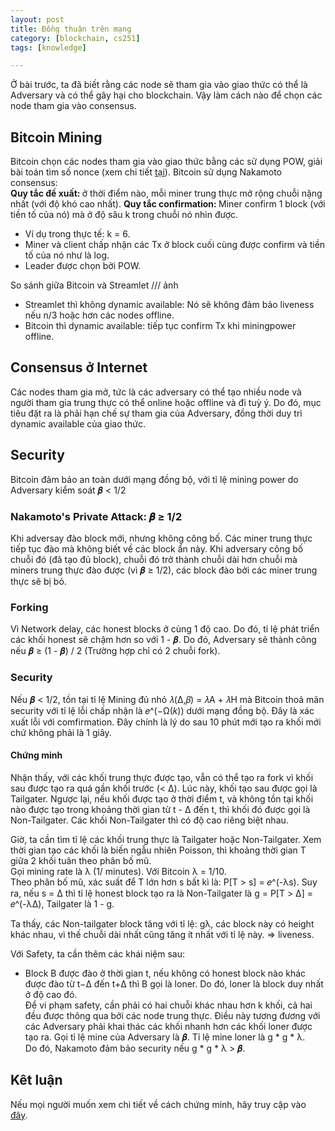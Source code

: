 ```yaml
---
layout: post
title: Đồng thuận trên mạng
category: [blockchain, cs251]
tags: [knowledge]

---
```

Ở bài trước, ta đã biết rằng các node sẽ tham gia vào giao thức có thể là Adversary và có thể gây hại cho blockchain. Vậy làm cách nào để chọn các node tham gia vào consensus.

## Bitcoin Mining
Bitcoin chọn các nodes tham gia vào giao thức bằng các sử dụng POW, giải bài toán tìm số nonce (xem chi tiết [tại](http://127.0.0.1:4000/blog/2023/07/20/cau-tao-block-va-pow)). 
Bitcoin sử dụng Nakamoto consensus: <br> 
<strong> Quy tắc đề xuất: </strong> ở thời điểm nào, mỗi miner trung thực mở rộng chuỗi nặng nhất (với độ khó cao nhất).
<strong> Quy tắc confirmation: </strong> Miner confirm 1 block (với tiền tố của nó) mà ở độ sâu k trong chuỗi nó nhìn được.
- Ví dụ trong thực tế: k = 6.
- Miner và client chấp nhận các Tx ở block cuối cùng được confirm và tiền tố của nó như là log. 
- Leader được chọn bởi POW.

So sánh giữa Bitcoin và Streamlet /// ảnh <br>
- Streamlet thì không dynamic available: Nó sẽ không đảm bảo liveness nếu n/3 hoặc hơn các nodes offline.
- Bitcoin thì dynamic available: tiếp tục confirm Tx khi miningpower offline. <br>

## Consensus ở Internet
Các nodes tham gia mở, tức là các adversary có thể tạo nhiều node và người tham gia trung thực có thể online hoặc offline và đi tuỳ ý. Do đó, mục tiêu đặt ra là phải hạn chế sự tham gia của Adversary, đồng thời duy trì dynamic available của giao thức.

## Security
Bitcoin đảm bảo an toàn dưới mạng đồng bộ, với tỉ lệ mining power do Adversary kiểm soát 𝜷 < 1/2

### Nakamoto's Private Attack: 𝜷 ≥ 1/2
Khi adversay đào block mới, nhưng không công bố. Các miner trung thực tiếp tục đào mà không biết về các block ẩn này. Khi adversary công bố chuỗi đó (đã tạo đủ block), chuỗi đó trở thành chuỗi dài hơn chuỗi mà miners trung thực đào được (vì 𝜷 ≥ 1/2), các block đào bởi các miner trung thực sẽ bị bỏ.
### Forking
Vì Network delay, các honest blocks ở cùng 1 độ cao. Do đó, tỉ lệ phát triển các khối honest sẽ chậm hơn so với 1 - 𝜷. Do đó, Adversary sẽ thành công nếu 𝜷 ≥ (1 - 𝜷) / 2 (Trường hợp chỉ có 2 chuỗi fork).
### Security
Nếu 𝜷 < 1/2, tồn tại tỉ lệ Mining đủ nhỏ 𝜆(Δ,𝛽) = 𝜆A + 𝜆H mà Bitcoin thoả mãn security với tỉ lệ lỗi chấp nhận là 𝑒^(−Ω(𝑘)) dưới mạng đồng bộ. Đây là xác xuất lỗi với comfirmation. Đây chính là lý do sau 10 phút mới tạo ra khối mới chứ không phải là 1 giây.

#### Chứng minh
Nhận thấy, với các khối trung thực được tạo, vẫn có thể tạo ra fork vì khối sau được tạo ra quá gần khối trước (< Δ). Lúc này, khối tạo sau được gọi là Tailgater. Ngược lại, nếu khối được tạo ở thời điểm t, và không tồn tại khối nào được tạo trong khoảng thời gian từ t - Δ đến t, thì khối đó được gọi là Non-Tailgater. Các khối Non-Tailgater thì có độ cao riêng biệt nhau. 

Giờ, ta cần tìm tỉ lệ các khối trung thực là Tailgater hoặc Non-Tailgater. Xem thời gian tạo các khối là biến ngẫu nhiên Poisson, thì khoảng thời gian T giữa 2 khối tuân theo phân bố mũ. <br> 
Gọi mining rate là λ (1/ minutes). Với Bitcoin λ = 1/10.<br>
Theo phân bố mũ, xác suất để T lớn hơn s bất kì là: P[T > s] = 𝑒^(-λs). Suy ra, nếu s = Δ thì tỉ lệ honest block tạo ra là Non-Tailgater là g = P[T > Δ] =  𝑒^(-λΔ), Tailgater là 1 - g.

Ta thấy, các Non-tailgater block tăng với tỉ lệ: gλ, các block này có height khác nhau, vì thế chuỗi dài nhất cũng tăng ít nhất với tỉ lệ này. => liveness.

Với Safety, ta cần thêm các khái niệm sau: 
- Block B được đào ở thời gian t, nếu không có honest block nào khác được đào từ t−Δ đến t+Δ thì B gọi là loner. Do đó, loner là block duy nhất ở độ cao đó. <br>
Để vi phạm safety, cần phải có hai chuỗi khác nhau hơn k khối, cả hai đều được thông qua bởi các node trung thực. Điều này tương đương với các Adversary phải khai thác các khối nhanh hơn các khối loner được tạo ra. Gọi tỉ lệ mine của Adversary là 𝜷. Tỉ lệ mine loner là g * g * λ. <br> Do đó, Nakamoto đảm bảo security nếu g * g * λ > 𝜷. 

## Kêt luận
Nếu mọi người muốn xem chi tiết về cách chứng minh, hãy truy cập vào [đây](https://eprint.iacr.org/2019/943.pdf).